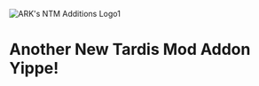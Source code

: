 ![ARK's NTM Additions Logo1](https://github.com/Axsync/ARKNTMAdditions/assets/164740698/4fb73a0a-c9fe-4093-b090-3d3164cb6101)
# Another New Tardis Mod Addon Yippe!

